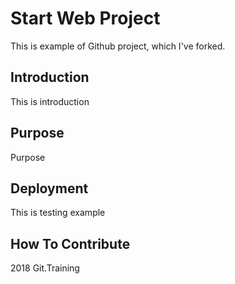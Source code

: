 # Start Web Project

This is example of Github project, which I've forked.


## Introduction

This is introduction

## Purpose

Purpose

## Deployment

This is testing example


## How To Contribute

2018 Git.Training